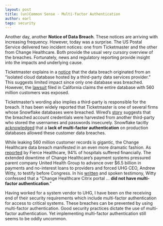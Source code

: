 ```yaml
---
layout: post
title: (un)Common Sense - Multi-factor Authentication
author: earl
tags: security
---
```

Another day, another **Notice of Data Breach**. These notices are arriving with increasing frequency. However, today was a surprise. The US Postal Service delivered two incident notices: one from Ticketmaster and the other from Change Healthcare. Both provide the usual very cursory overview of the breaches. Fortunately, news and regulatory reporting provide insight into the impacts and underlying cause.

Ticketmaster explains in a [notice](https://help.ticketmaster.com/hc/en-us/articles/26110487861137-Ticketmaster-Data-Security-Incident) that the data breach originated from an “isolated cloud database hosted by a third-party data services provider.” This suggests limited impact since only one database was breached. However, the [lawsuit](https://www.classaction.org/media/ryan-et-al-v-ticketmaster-llc-et-al.pdf) filed in California claims the entire database with 560 million customers was exposed.

Ticketmaster’s wording also implies a third\-party is responsible for the breach. It has been widely reported that Ticketmaster is one of several firms whose Snowflake databases were breached. Wired’s [story](https://www.wired.com/story/epam-snowflake-ticketmaster-breach-shinyhunters/) suggests that the breached account credentials were harvested from another third-party who stored the usernames and passwords insecurely. Snowflake tacitly [acknowledged](https://snowflake.discourse.group/t/detecting-and-preventing-unauthorized-user-access/8967) that a **lack of multi-factor authentication** on production databases allowed these customer data breaches.

While leaking 560 million customer records is gigantic, the Change Healthcare data breach manifested in an even more dramatic fashion. As [reported](https://www.fiercehealthcare.com/providers/aha-94-hospitals-financially-impacted-change-healthcares-cyberattack) by Fierce Healthcare, 94% of hospitals suffered financially. The extended downtime of Change Healthcare’s payment systems pressured parent company United Health Group to advance over $6.5 billion in payments and no-interest loans to providers and forced UHG CEO, Andrew Witty, to testify before Congress. In his [written](https://s3.documentcloud.org/documents/24626988/uhgs-witty-house-testimony.pdf) and spoken testimony, Witty confessed that a “Change Healthcare Citrix portal … **did not have multi-factor authentication**.”

Having worked for a system vendor to UHG, I have been on the receiving end of their security requirements which include multi-factor authentication for access to critical systems. These breaches can be prevented by using multi-factor authentication. Good security practices dictate the use of multi-factor authentication. Yet implementing multi-factor authentication still seems to be oddly uncommon.
